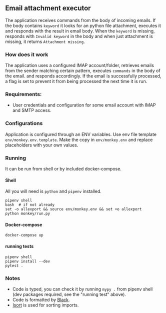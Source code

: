 ## Email attachment executor

The application receives commands from the body of incoming emails.
If the body contains `keyword` it looks for an python file attachment, executes it and responds with the result in email body.
When the `keyword` is missing, responds with `Invalid
keyword` in the body and when just attachment is missing, it returns `Attachment missing`.

### How does it work
The application uses a configured IMAP account/folder, retrieves emails from the sender matching certain pattern, executes `commands` in the body of the email.
and responds accordingly. If the email is successfully processed, a flag is set to prevent it from being processed the next time it is run.


### Requirements:
- User credentials and configuration for some email account with IMAP and SMTP access.


### Configurations
Application is configured through an ENV variables.
Use env file template `env/monkey.env.template`. Make the copy in `env/monkey.env` and replace placeholders 
with your own values.

### Running
It can be run from shell or by included docker-compose.

#### Shell
All you will need is `python` and `pipenv` installed.

```shell
pipenv shell
bash  # if not already
set -o allexport && source env/monkey.env && set +o allexport
python monkey/run.py
```

#### Docker-compose

```shell
docker-compose up
```

#### running tests
```shell
pipenv shell
pipenv install --dev
pytest .
```

### Notes
- Code is typed, you can check it by running `mypy .` from pipenv shell (dev packages required, see the "running test" above).
- Code is formatted by [Black](https://github.com/psf/black/).
- [Isort](https://pycqa.github.io/isort/) is used for sorting imports.
